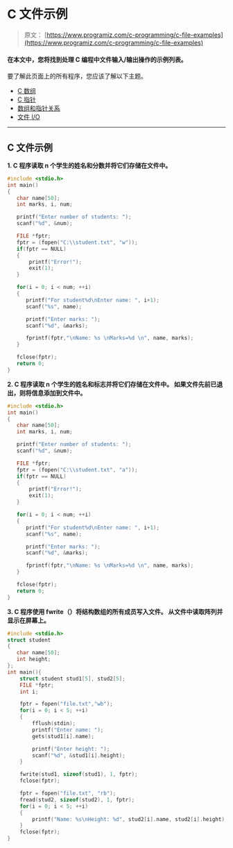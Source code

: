 # C 文件示例

> 原文： [https://www.programiz.com/c-programming/c-file-examples](https://www.programiz.com/c-programming/c-file-examples)

#### 在本文中，您将找到处理 C 编程中文件输入/输出操作的示例列表。

要了解此页面上的所有程序，您应该了解以下主题。

*   [C 数组](/c-programming/c-arrays "C programming Arrays")
*   [C 指针](/c-programming/c-pointers "C Programming Pointers")
*   [数组和指针关系](/c-programming/c-pointers-arrays "Relation Between Arrays and Pointer")
*   [文件 I/O](/c-programming/c-file-input-output "C File Input Output")

* * *

## C 文件示例

**1\. C 程序读取 n 个学生的姓名和分数并将它们存储在文件中。**

```c
#include <stdio.h>
int main()
{
   char name[50];
   int marks, i, num;

   printf("Enter number of students: ");
   scanf("%d", &num);

   FILE *fptr;
   fptr = (fopen("C:\\student.txt", "w"));
   if(fptr == NULL)
   {
       printf("Error!");
       exit(1);
   }

   for(i = 0; i < num; ++i)
   {
      printf("For student%d\nEnter name: ", i+1);
      scanf("%s", name);

      printf("Enter marks: ");
      scanf("%d", &marks);

      fprintf(fptr,"\nName: %s \nMarks=%d \n", name, marks);
   }

   fclose(fptr);
   return 0;
} 
```

**2\. C 程序读取 n 个学生的姓名和标志并将它们存储在文件中。 如果文件先前已退出，则将信息添加到文件中。**

```c
#include <stdio.h>
int main()
{
   char name[50];
   int marks, i, num;

   printf("Enter number of students: ");
   scanf("%d", &num);

   FILE *fptr;
   fptr = (fopen("C:\\student.txt", "a"));
   if(fptr == NULL)
   {
       printf("Error!");
       exit(1);
   }

   for(i = 0; i < num; ++i)
   {
      printf("For student%d\nEnter name: ", i+1);
      scanf("%s", name);

      printf("Enter marks: ");
      scanf("%d", &marks);

      fprintf(fptr,"\nName: %s \nMarks=%d \n", name, marks);
   }

   fclose(fptr);
   return 0;
} 
```

**3\. C 程序使用 fwrite（）将结构数组的所有成员写入文件。 从文件中读取阵列并显示在屏幕上。**

```c
#include <stdio.h>
struct student
{
   char name[50];
   int height;
};
int main(){
    struct student stud1[5], stud2[5];   
    FILE *fptr;
    int i;

    fptr = fopen("file.txt","wb");
    for(i = 0; i < 5; ++i)
    {
        fflush(stdin);
        printf("Enter name: ");
        gets(stud1[i].name);

        printf("Enter height: "); 
        scanf("%d", &stud1[i].height); 
    }

    fwrite(stud1, sizeof(stud1), 1, fptr);
    fclose(fptr);

    fptr = fopen("file.txt", "rb");
    fread(stud2, sizeof(stud2), 1, fptr);
    for(i = 0; i < 5; ++i)
    {
        printf("Name: %s\nHeight: %d", stud2[i].name, stud2[i].height);
    }
    fclose(fptr);
}
```